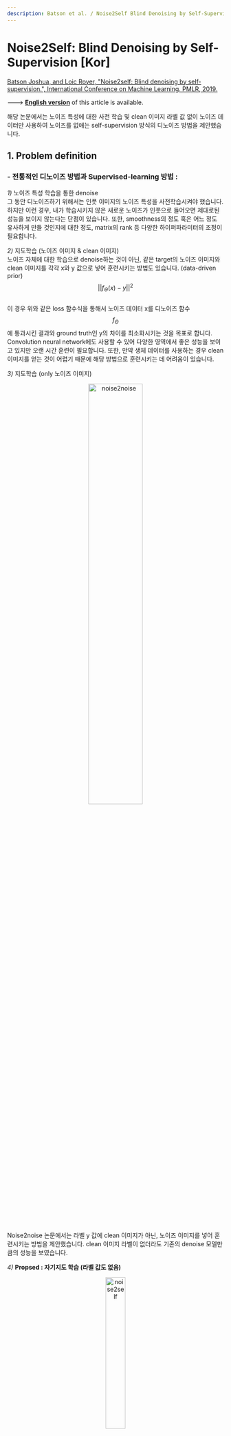 ```yaml
---
description: Batson et al. / Noise2Self Blind Denoising by Self-Supervision / ICML 2019
---
```


# Noise2Self: Blind Denoising by Self-Supervision \[Kor\]
[Batson Joshua, and Loic Royer, "Noise2self: Blind denoising by self-supervision.", International Conference on Machine Learning. PMLR, 2019.
](https://arxiv.org/abs/1901.11365)

---&gt; [**English version**](icml-2019-Noise2Self-eng.md) of this article is available.


해당 논문에서는 노이즈 특성에 대한 사전 학습 및 clean 이미지 라벨 값 없이 노이즈 데이터만 사용하여 노이즈를 없애는 self-supervision 방식의 디노이즈 방법을 제안했습니다.


##  1. Problem definition
### - 전통적인 디노이즈 방법과 Supervised-learning 방법 :          
*1)* 노이즈 특성 학습을 통한 denoise           
그 동안 디노이즈하기 위해서는 인풋 이미지의 노이즈 특성을 사전학습시켜야 했습니다. 하지만 이런 경우, 내가 학습시키지 않은 새로운 노이즈가 인풋으로 들어오면 제대로된 성능을 보이지 않는다는 단점이 있습니다. 또한, smoothness의 정도 혹은 어느 정도 유사하게 만들 것인지에 대한 정도, matrix의 rank 등 다양한 하이퍼파라미터의 조정이 필요합니다.    


*2)* 지도학습 (노이즈 이미지 & clean 이미지)                  
노이즈 자체에 대한 학습으로 denoise하는 것이 아닌, 같은 target의 노이즈 이미지와 clean 이미지를 각각 x와 y 값으로 넣어 훈련시키는 방법도 있습니다. (data-driven prior)        
$$||f_{Θ}(x)-y||^2$$                 
이 경우 위와 같은 loss 함수식을 통해서 노이즈 데이터 x를 디노이즈 함수 $$f_{Θ}$$ 에 통과시킨 결과와 ground truth인 y의 차이를 최소화시키는 것을 목표로 합니다. Convolution neural network에도 사용할 수 있어 다양한 영역에서 좋은 성능을 보이고 있지만 오랜 시간 훈련이 필요합니다. 또한, 만약 생체 데이터를 사용하는 경우 clean 이미지를 얻는 것이 어렵기 때문에 해당 방법으로 훈련시키는 데 어려움이 있습니다.               

*3)* 지도학습 (only 노이즈 이미지)        
<p align="center"><img src="../../.gitbook/assets/18/noise2noise.png" width="50%" height="50%"   alt="noise2noise"></img></p>                   
Noise2noise 논문에서는 라벨 y 값에 clean 이미지가 아닌, 노이즈 이미지를 넣어 훈련시키는 방법을 제안했습니다. clean 이미지 라벨이 없더라도 기존의 denoise 모델만큼의 성능을 보였습니다.      



*4)* **Propsed : 자기지도 학습 (라벨 값도 없음)**        
<p align="center"><img src="../../.gitbook/assets/18/self_supervised_image.png" width="30%" height="30%"   alt="noise2self"></img></p>  
해당 논문에서는 전통적인 디노이즈 방법보다 성능이 더 좋으면서, clean 이미지 라벨이 없이도 디노이즈를 수행할 수 있는 자기지도 학습 방식의 디노이즈 방법을 제안했습니다. 라벨 값 없이 오로지 노이즈 이미지만 인풋시켜 노이즈를 제거했습니다.                 

- self-supervised loss :           
$$L(f) = E||f(x)-x||^2$$      
자기지도 학습은 위의 식 처럼 라벨 y값 대신, x값 자기 자신이 들어갑니다. 이 식을 간단하게 증명하면 아래와 같습니다.        

$$E||f(x)-x||^2 = E||f(x)-y+y-x||^2 = E||f(x)-y||^2 + E||x-y||^2$$            
이때, x는 노이즈 이미지이며 f(x)는 J-invariant 함수를 통과한 결과 값입니다. y는 clean 이미지를 나타냅니다.    
그리고 $$E||f(x)-y||^{2}$$는 Ground truth loss 결과를 의미하고 $$||x-y||^{2}$$는 loss variance를 의미합니다. 즉, self-supervised loss는 Ground truth loss와 loss variance의 합을 나타냅니다. 위 증명에 따라 self-supervised loss는 라벨 y값 없이 loss를 구할 수 있습니다. self-supervised loss를 최소화시키는 방향으로 학습함으로써 최적의 denoiser 함수를 찾을 수 있습니다.

## 2. Motivation
### Related work
노이즈를 제거하는 다양한 방법들을 소개합니다.


#### 1) 전통적인 방법
- Smoothness : 중앙 픽셀이 주변 픽셀과 유사한 값을 갖도록 주변 픽셀들과의 평균값을 구해서 노이즈를 제거하는 방법입니다. Gaussian, median 등 노이즈를 제거하는 필터를 사용합니다. 
- Self-Similarity : 이미지 내에 비슷한 부분(patch)들이 있는데, 중앙 픽셀값을 서로 비슷한 patch들 간의 가중 평균값으로 대체하는 방법입니다. 하지만 하이퍼파라미터 조작이 성능에 큰 영향을 미치고 노이즈 분포를 모르는 새로운 데이터셋은 동일한 성능을 보기 어렵다는 단점이 있습니다.

#### 2) Convolutional neural nets
- Generative : 미분 가능한 생성 모델를 통해 노이즈를 제거할 수 있습니다. 
- Gaussianity : 노이즈가 indepentent identically distributied (i.i.d)한 가우시안 분포를 따르고 있는 경우 신경망을 훈련시키기 위해서 stein's unbiased risk estimator를 사용합니다.
- Sparsity : 이미지가 sparse 한 경우 압축 알고리즘을 사용하여 디노이즈를 수행합니다. 하지만 이 경우 이미지에 불순물이 남는 경우가 많았고, sparse한 특성을 찾기 위한 많은 사전 학습이 필요하다는 단점이 있습니다. 
- Compressibility : 노이즈가 있는 데이터를 압축했다가 다시 압축을 푸는 과정으로 노이즈를 제거합니다.
- Statistical Independence : 동일한 인풋 데이터로부터 독립적인 노이즈를 측정해서 실제 노이즈를 예측하도록 UNet을 훈련시켰을 때, 훈련된 UNet이 실제 신호를 예측한다는 것을 제안했습니다 (Noise2Noise).

### Idea
위처럼 노이즈가 있는 이미지를 복원하는 방법은 그동안 많이 발표되어 왔습니다. 노이즈를 제거하는 Smoothness 같은 전통적인 방법부터 최근에는 UNet과 같은 Convolutional neural net를 활용한 방법까지 다양합니다.        
하지만 이 방법들은 사전에 노이즈의 특성을 학습해야 하거나 clean한 이미지가 있어야 가능한 방법들이었습니다. 해당 논문에서는 그동안 나왔던 supervised learning 방법이 아닌, `self-supervision` 기반한 노이즈 제거 방법을 아래와 같이 제시했습니다. 

## 3. Method
### - Example : classic denoiser vs donut denoiser              
<img src="../../.gitbook/assets/18/denoiser.png" width="50%" height="50%"   alt="denoiser"></img> 
> - Median filter (classic denoiser) : 각 픽셀을 반지름 r인 disk의 중앙값으로 대체하는 median filer를 사용함 → $$g_{r}$$       
> - Donut median filter (donut denoiser) : center 부분을 제거했다는 것 외에 classic denoiser와 동일함, 논문에서 말하는 J-invariant 함수에 해당함  → $$f_{r}$$                   

위 그래프에서 각 denoiser에 따른 차이를 볼 수 있습니다. r은 각 filter의 반지름 길이를 의미합니다.       
donut denoiser (파란색)의 경우 self-supervised의 최소값(빨간색 화살표)은 ground truth의 최소값과 동일선(r=3) 상에 위치하고 있습니다. 이때 self-supervised와 ground truth의 수직적인 차이가 variance of the noise에 해당합니다. 이는 위에서 봤던 self-supervised loss 수식과 일치하는 결과입니다.     
이에 반해 classic denoiser (주황색)의 경우 self-supervised MSE는 계속 증가하고 있고 ground truth 결과와 연관지을 수 있는 부분이 없습니다.        
즉, donut denoiser는 self-supervise로 loss 값을 조정할 수 있지만, classic denoiser에서는 ground truth가 있어야만 loss값을 조정할 수 있다는 걸 알 수 있습니다.


### - J-invariant function : $$f_{Θ}$$            
$$f_{Θ}(x)_{J} := g_{Θ}(1_{J}ㆍs(x) + 1_{J^c}ㆍx)_{J}$$   



J-invariant $$f_{Θ}$$ 함수는 위와 같이 정의할 수 있습니다. $$g_{Θ}$$ 는 classical denoiser를 의미하며, J(J ∈ _J_)는 mask처럼 인접한 픽셀과 구분짓도록 파티션의 역할을 합니다. s(x)는 각 픽셀들을 인접한 픽셀들의 평균값으로 바꾸는 함수(interpolation, 보간법)입니다. 즉, $$f_{Θ}$$ 함수는 J에 해당하는 영역에만 s(x)로 interpolation을 시키고 그 이외의 지역은 원본 이미지 x를 그대로 적용한 다음에 classical denoiser를 적용합니다. classical denoiser인 $$g_{Θ}$$를 J-invariant function 적용시킨 결과가 $$f_{Θ}$$인 것입니다.       
J공간에 있는 x를 interpolation 한 후 $$g_{Θ}$$를 했기 때문에 $$f_{Θ(x)J}$$는 $$x_{J}$$와는 독립적인 결과가 나옵니다. 결과적으로 이미지 x를 classical denoiser g~Θ~에 바로 적용했을 때보다 interpolation을 적용한 후 $$g_{Θ}$$ 적용했을 때 성능이 더 좋았습니다.


## 4. Experiment & Result
### Experimental setup
|   Dataset  | Hanzi | CellNet |   ImageNet   |
|:----------:|:-----:|:-------:|:------------:|
| Image size | 64x64 | 128x128 | 128x128(RGB) |
| batch size |   64  |    64   |      32      |
|    epoch   |   30  |    50   |       1      |                           

J-invariant function를 적용시켜 Self-supervised 했을 때의 디노이즈 성능을 비교했습니다. 데이터 셋은 총 3가지로, 한자 데이터 셋인 Hanzi와 현미경 데이터 셋인 CellNet 그리고 ImageNet 데이터 셋을 사용했습니다.       

<p align="center"><img src="../../.gitbook/assets/18/UNET.png" width="50%" height="50%"   alt="UNET"></img></p>    
신경망 기본구조로는 Unet과 DnCNN을 사용해 각각의 성능을 비교했습니다. 특히, Unet은 contracting path에서의 이미지 사이즈와 expanding path에서의 이미지 사이즈가 동일하다는 특징을 갖고 있습니다. 이런 특징을 활용하여 skip connection에서 두 이미지를 같이 연산할 수 있습니다. 이는 self-supervised learning 의 원리처럼 동일한 target 데이터를 가지고 x와 f(x)를 연산하는 방법과 유사합니다.   
J-invariant는 총 25개 subsets을 사용했고, 평가지표로는 최대 신호 대 잡음비(Peak-Signal-to-Noise Raio, PSNR)을 사용했습니다. PSNR의 단위는 db이며 값이 클수록 화질 손실이 적다는 것을 의미합니다.

### Result
<img src="../../.gitbook/assets/18/result1.png" width="50%" height="50%"   alt="result1"></img>   
위 표에서 각 데이터와 denoise에 따른 PSNR결과를 보여주고 있습니다. 논문에서 제시한 Noise2Self(N2S)는 전통적인 denoiser 방법인 NLM과 BM3D보다 성능이 좋게 나왔고 clean target으로 훈련시킨 Noise2Truth(N2T)와 독립적인 노이즈로 함께 훈련시킨 Noise2Noise(N2N)와도 유사한 성능을 보이고 있습니다.

<img src="../../.gitbook/assets/18/result2.png" width="60%" height="50%"   alt="result2"></img>           
디노이즈 한 결과를 이미지로 봤을 때, N2S가 NLM, BM3D보다 더 노이즈 제거가 잘 되었으며 N2N, N2T와 유사한 결과를 보였습니다.

## 5. Conclusion
Noise2Self는 다른 디노이즈 방법과는 다르게 self-supervision 방식으로 노이즈를 제거했습니다. 노이즈에 대한 사전 학습 및 clean 이미지 라벨이 없이 오로지 노이즈 데이터만 가지고 훈련할 수 있다는 것이 이 모델의 가장 큰 장점입니다.       
하지만 J의 크기를 어떻게 설정하느냐에 따라서 bias과 variance간의 trade-off가 있다는 단점이 있습니다.            

### Take home message \(오늘의 교훈\)
> self-supervised learning을 활용하면 라벨 데이터가 없어도 학습할 수 있다.
>
> noise 데이터와 이 데이터를 J-invariant funtion f(x)에 넣어서 나온 결과 값은 서로 독립적인 관계이다.
>
>  self-supervised learning으로 라벨 데이터 없이 noise 데이터와 J-invariant funtion 결과값 만으로도 디노이즈 기능을 수행할 수 있다.


## Author / Reviewer information
### Author

**황현민** 
* KAIST AI
* [GitHub Link](https://github.com/HYUNMIN-HWANG)
* hyunmin_hwang@kaist.ac.kr

### Reviewer
...

## Reference & Additional materials

1. Batson, J.D., & Royer, L.A. (2019). Noise2Self: Blind Denoising by Self-Supervision. ArXiv, abs/1901.11365. ([link](https://arxiv.org/abs/1901.11365))
2. Lehtinen, J., Munkberg, J., Hasselgren, J., Laine, S., Karras, T., Aittala, M., & Aila, T. (2018). Noise2noise: Learning image restoration without clean data. arXiv preprint arXiv:1803.04189. ([link](https://arxiv.org/abs/1803.04189))
3. Local averaging ([link](https://swprog.tistory.com/entry/OpenCV-%EC%9E%A1%EC%9D%8Cnoise-%EC%A0%9C%EA%B1%B0%ED%95%98%EA%B8%B0-Local-Averaging-Gaussian-smoothing)) 
4. Noise2Self github ([link](https://github.com/czbiohub/noise2self)) 
5. MIA: Josh Batson, Noise2Self: Blind denoising by self-supervision YouTube video ([link](https://www.youtube.com/watch?v=jwp1MsSXOZ4))
6. PSNR ([link](https://ko.wikipedia.org/wiki/%EC%B5%9C%EB%8C%80_%EC%8B%A0%ED%98%B8_%EB%8C%80_%EC%9E%A1%EC%9D%8C%EB%B9%84))  
7. Ronneberger, O., Fischer, P., & Brox, T. (2015, October). U-net: Convolutional networks for biomedical image segmentation. In International Conference on Medical image computing and computer-assisted intervention (pp. 234-241). Springer, Cham. ([link](https://arxiv.org/abs/1505.04597))  
